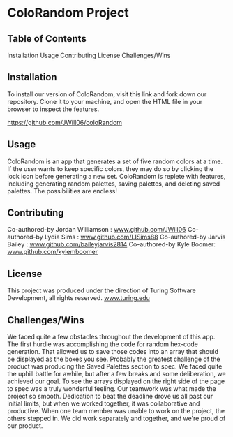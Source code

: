 # ColoRandom Project
## Table of Contents
Installation 
Usage 
Contributing
License 
Challenges/Wins

## Installation
To install our version of ColoRandom, visit this link and fork down our repository. Clone it to your machine, and open the HTML file in your browser to inspect the features. 

https://github.com/JWill06/coloRandom

## Usage
ColoRandom is an app that generates a set of five random colors at a time. If the user wants to keep specific colors, they may do so by clicking the lock icon before generating a new set. ColoRandom is replete with features, including generating random palettes, saving palettes, and deleting saved palettes. The possibilities are endless!

## Contributing 
Co-authored-by Jordan Williamson : www.github.com/JWill06
Co-authored-by Lydia Sims : www.github.com/LISims88
Co-authored-by Jarvis Bailey : www.github.com/baileyjarvis2814
Co-authored-by Kyle Boomer: www.github.com/kylemboomer

## License 
This project was produced under the direction of Turing Software Development, all rights reserved. 
www.turing.edu

## Challenges/Wins
We faced quite a few obstacles throughout the development of this app. The first hurdle was accomplishing the code for random hex-code generation. That allowed us to save those codes into an array that should be displayed as the boxes you see. Probably the greatest challenge of the product was producing the Saved Palettes section to spec. We faced quite the uphill battle for awhile, but after a few breaks and some deliberation, we achieved our goal. To see the arrays displayed on the right side of the page to spec was a truly wonderful feeling. 
   Our teamwork was what made the project so smooth. Dedication to beat the deadline drove us all past our initial limits, but when we worked together, it was collaborative and productive. When one team member was unable to work on the project, the others stepped in. We did work separately and together, and we're proud of our product. 
